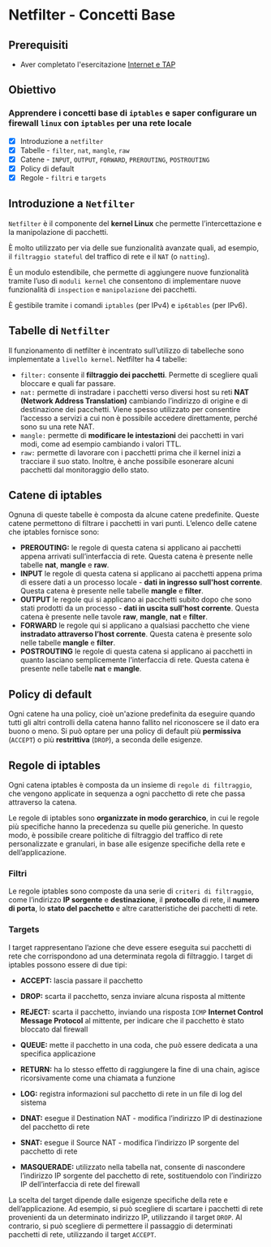 # Netfilter - Concetti Base

## Prerequisiti
- Aver completato l'esercitazione [Internet e TAP](https://github.com/fpacenza/Fondamenti-di-Reti-e-Sicurezza-Informatica/tree/main/Internet%20e%20TAP)

## Obiettivo
### Apprendere i concetti base di `iptables` e saper configurare un firewall `linux` con `iptables` per una rete locale
- [x] Introduzione a `netfilter`
- [x] Tabelle - `filter`, `nat`, `mangle`, `raw`
- [x] Catene - `INPUT`, `OUTPUT`, `FORWARD`, `PREROUTING`, `POSTROUTING`
- [x] Policy di default
- [x] Regole - `filtri` e `targets`

## Introduzione a `Netfilter`
`Netfilter` è il componente del **kernel Linux** che permette l’intercettazione e la manipolazione di pacchetti.

È molto utilizzato per via delle sue funzionalità avanzate quali, ad esempio, il `filtraggio stateful` del traffico di rete e il `NAT` (o `natting`).

È un modulo estendibile, che permette di aggiungere nuove funzionalità tramite l’uso di `moduli kernel` che consentono di implementare nuove funzionalità di `inspection` e `manipolazione` dei pacchetti.

È gestibile tramite i comandi `iptables` (per IPv4) e `ip6tables` (per IPv6).

## Tabelle di `Netfilter`

Il funzionamento di netfilter è incentrato sull’utilizzo di tabelleche sono implementate a `livello kernel`.
Netfilter ha 4 tabelle:

- `filter:` consente il **filtraggio dei pacchetti**. Permette di scegliere quali bloccare e quali far passare.
- `nat:` permette di instradare i pacchetti verso diversi host su reti **NAT (Network Address Translation)** cambiando l’indirizzo di origine e di destinazione dei pacchetti. Viene spesso utilizzato per consentire l’accesso a servizi a cui non è possibile accedere direttamente, perché sono su una rete NAT.
- `mangle:` permette di **modificare le intestazioni** dei pacchetti in vari modi, come ad esempio cambiando i valori TTL.
- `raw:` permette di lavorare con i pacchetti prima che il kernel inizi a tracciare il suo stato. Inoltre, è anche possibile esonerare alcuni pacchetti dal monitoraggio dello stato.

## Catene di iptables
Ognuna di queste tabelle è composta da alcune catene predefinite. Queste catene permettono di filtrare i pacchetti in vari punti. L’elenco delle catene che iptables fornisce sono:

- **PREROUTING:** le regole di questa catena si applicano ai pacchetti appena arrivati sull’interfaccia di rete. Questa catena è presente nelle tabelle **nat**, **mangle** e **raw**.
- **INPUT** le regole di questa catena si applicano ai pacchetti appena prima di essere dati a un processo locale - **dati in ingresso sull'host corrente**. Questa catena è presente nelle tabelle **mangle** e **filter**.
- **OUTPUT** le regole qui si applicano ai pacchetti subito dopo che sono stati prodotti da un processo - **dati in uscita sull'host corrente**. Questa catena è presente nelle tavole **raw**, **mangle**, **nat** e **filter**.
- **FORWARD** le regole qui si applicano a qualsiasi pacchetto che viene **instradato attraverso l’host corrente**. Questa catena è presente solo nelle tabelle **mangle** e **filter**.
- **POSTROUTING** le regole di questa catena si applicano ai pacchetti in quanto lasciano semplicemente l’interfaccia di rete. Questa catena è presente nelle tabelle **nat** e **mangle**.

## Policy di default
Ogni catene ha una policy, cioè un'azione predefinita da eseguire quando tutti gli altri controlli della catena hanno fallito nel riconoscere se il dato era buono o meno. Si può optare per una policy di default più **permissiva** (`ACCEPT`) o più **restrittiva** (`DROP`), a seconda delle esigenze.



## Regole di iptables
Ogni catena iptables è composta da un insieme di `regole di filtraggio`, che vengono applicate in sequenza a ogni pacchetto di rete che passa attraverso la catena.

Le regole di iptables sono **organizzate in modo gerarchico**, in cui le regole più specifiche hanno la precedenza su quelle più generiche. In questo modo, è possibile creare politiche di filtraggio del traffico di rete personalizzate e granulari, in base alle esigenze specifiche della rete e dell’applicazione.

### Filtri
Le regole iptables sono composte da una serie di `criteri di filtraggio`, come l’indirizzo **IP sorgente** e **destinazione**, il **protocollo** di rete, il **numero di porta**, lo **stato del pacchetto** e altre caratteristiche dei pacchetti di rete.

### Targets
I target rappresentano l’azione che deve essere eseguita sui pacchetti di rete che corrispondono ad una determinata regola di filtraggio. I target di iptables possono essere di due tipi:

- **ACCEPT:** lascia passare il pacchetto

- **DROP:** scarta il pacchetto, senza inviare alcuna risposta al mittente 

- **REJECT:** scarta il pacchetto, inviando una risposta `ICMP` **Internet Control Message Protocol** al mittente, per indicare che il pacchetto è stato bloccato dal firewall

- **QUEUE:** mette il pacchetto in una coda, che può essere dedicata a una specifica applicazione

- **RETURN:** ha lo stesso effetto di raggiungere la fine di una chain, agisce ricorsivamente come una chiamata a funzione

- **LOG:** registra informazioni sul pacchetto di rete in un file di log del sistema

- **DNAT:** esegue il Destination NAT - modifica l’indirizzo IP di destinazione del pacchetto di rete

- **SNAT:** esegue il Source NAT - modifica l’indirizzo IP sorgente del pacchetto di rete

- **MASQUERADE:** utilizzato nella tabella nat, consente di nascondere l’indirizzo IP sorgente del pacchetto di rete, sostituendolo con l’indirizzo IP dell’interfaccia di rete del firewall

La scelta del target dipende dalle esigenze specifiche della rete e dell’applicazione. Ad esempio, si può scegliere di scartare i pacchetti di rete provenienti da un determinato indirizzo IP, utilizzando il target `DROP`. Al contrario, si può scegliere di permettere il passaggio di determinati pacchetti di rete, utilizzando il target `ACCEPT`.
